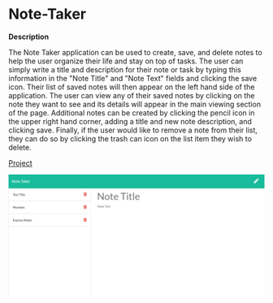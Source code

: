 # Note-Taker

**Description**

The Note Taker application can be used to create, save, and delete notes to help the user organize their life and stay on top of tasks. The user can simply write a title and description for their note or task by typing this information in the "Note Title" and "Note Text" fields and clicking the save icon. Their list of saved notes will then appear on the left hand side of the application. The user can view any of their saved notes by clicking on the note they want to see and its details will appear in the main viewing section of the page. Additional notes can be created by clicking the pencil icon in the upper right hand corner, adding a title and new note description, and clicking save. Finally, if the user would like to remove a note from their list, they can do so by clicking the trash can icon on the list item they wish to delete.

[Project](https://barak-note-taker.herokuapp.com/)

![](img/note-taker.png)

